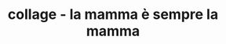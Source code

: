 ---
layout: page
img: assets/img/gallery/la_mamma_e_sempre_la_mamma.jpg
title: collage - la mamma è sempre la mamma
image_only: true
disable_url: true
importance: 8
category: collages
---